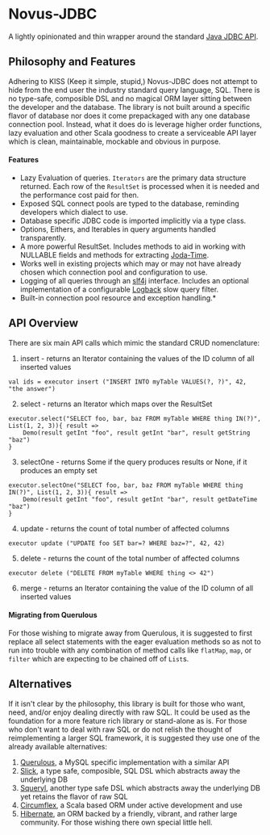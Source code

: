 # Novus-JDBC

A lightly opinionated and thin wrapper around the standard [Java JDBC API].

## Philosophy and Features

Adhering to KISS (Keep it simple, stupid,) Novus-JDBC does not attempt to hide from the end user the industry standard query language, SQL. There is no type-safe, composible DSL and no magical ORM layer sitting between the developer and the database. The library is not built around a specific flavor of database nor does it come prepackaged with any one database connection pool. Instead, what it does do is leverage higher order functions, lazy evaluation and other Scala goodness to create a serviceable API layer which is clean, maintainable, mockable and obvious in purpose.

#### Features

 * Lazy Evaluation of queries. `Iterators` are the primary data structure returned. Each row of the `ResultSet` is processed when it is needed and the performance cost paid for then.
 * Exposed SQL connect pools are typed to the database, reminding developers which dialect to use. 
 * Database specific JDBC code is imported implicitly via a type class.
 * Options, Eithers, and Iterables in query arguments handled transparently.
 * A more powerful ResultSet. Includes methods to aid in working with NULLABLE fields and methods for extracting [Joda-Time].
 * Works well in existing projects which may or may not have already chosen which connection pool and configuration to use.
 * Logging of all queries through an [slf4j] interface. Includes an optional implementation of a configurable [Logback] slow query filter.
 * Built-in connection pool resource and exception handling.*

## API Overview

There are six main API calls which mimic the standard CRUD nomenclature:

 1. insert - returns an Iterator containing the values of the ID column of all inserted values
```
val ids = executor insert ("INSERT INTO myTable VALUES(?, ?)", 42, "the answer")
```

 2. select - returns an Iterator which maps over the ResultSet
```
executor.select("SELECT foo, bar, baz FROM myTable WHERE thing IN(?)", List(1, 2, 3)){ result =>
    Demo(result getInt "foo", result getInt "bar", result getString "baz")
}
```

 3. selectOne - returns Some if the query produces results or None, if it produces an empty set
```
executor.selectOne("SELECT foo, bar, baz FROM myTable WHERE thing IN(?)", List(1, 2, 3)){ result =>
    Demo(result getInt "foo", result getInt "bar", result getDateTime "baz")
}
```

 4. update - returns the count of total number of affected columns
```
executor update ("UPDATE foo SET bar=? WHERE baz=?", 42, 42)
```

 5. delete - returns the count of the total number of affected columns
```
executor delete ("DELETE FROM myTable WHERE thing <> 42")
```

 6. merge - returns an Iterator containing the value of the ID column of all inserted values 

#### Migrating from Querulous

For those wishing to migrate away from Querulous, it is suggested to first replace all select statements with the eager evaluation methods so as not to run into trouble with any combination of method calls like `flatMap`, `map`, or `filter` which are expecting to be chained off of `List`s.

## Alternatives

If it isn't clear by the philosophy, this library is built for those who want, need, and/or enjoy dealing directly with raw SQL. It could be used as the foundation for a more feature rich library or stand-alone as is. For those who don't want to deal with raw SQL or do not relish the thought of reimplementing a larger SQL framework, it is suggested they use one of the already available alternatives:

 1. [Querulous], a MySQL specific implementation with a similar API
 2. [Slick], a type safe, composible, SQL DSL which abstracts away the underlying DB
 3. [Squeryl], another type safe DSL which abstracts away the underlying DB yet retains the flavor of raw SQL
 4. [Circumflex], a Scala based ORM under active development and use
 5. [Hibernate], an ORM backed by a friendly, vibrant, and rather large community. For those wishing there own special little hell.



[Java JDBC API]: http://docs.oracle.com/javase/tutorial/jdbc/overview/index.html
[Joda-Time]: http://joda-time.sourceforge.net/
[slf4j]: http://www.slf4j.org/
[Logback]: http://logback.qos.ch/
[Querulous]: https://github.com/twitter/querulous
[Slick]: http://slick.typesafe.com/
[Squeryl]: http://squeryl.org/
[Circumflex]: https://github.com/inca/circumflex
[Hibernate]: http://www.hibernate.org/
